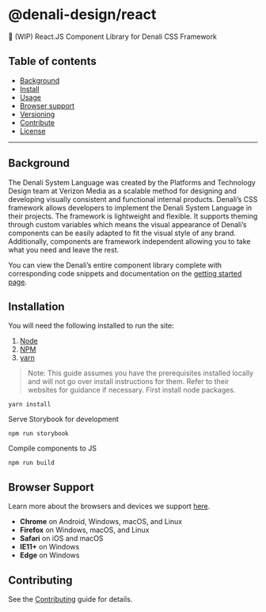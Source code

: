 # @denali-design/react

:construction: (WIP) React.JS Component Library for Denali CSS Framework

## Table of contents

-   [Background](#background)
-   [Install](#install)
-   [Usage](#usage)
-   [Browser support](#browser-support)
-   [Versioning](#versioning)
-   [Contribute](#contribute)
-   [License](#license)

---

## Background

The Denali System Language was created by the Platforms and Technology Design team at Verizon Media as a scalable method for designing and developing visually consistent and functional internal products. Denali’s CSS framework allows developers to implement the Denali System Language in their projects. The framework is lightweight and flexible. It supports theming through custom variables which means the visual appearance of Denali’s components can be easily adapted to fit the visual style of any brand. Additionally, components are framework independent allowing you to take what you need and leave the rest.

You can view the Denali’s entire component library complete with corresponding code snippets and documentation on the [getting started page](https://denali.design/docs/2/guides/get-started).

## Installation

You will need the following installed to run the site:

1. [Node](https://nodejs.org/en/)
2. [NPM](https://www.npmjs.com/)
3. [yarn](https://yarnpkg.com/)

> Note: This guide assumes you have the prerequisites installed locally and will not go over install instructions for them. Refer to their websites for guidance if necessary.
> First install node packages.

```
yarn install
```

Serve Storybook for development

```
npm run storybook
```

Compile components to JS

```
npm run build
```

## Browser Support

Learn more about the browsers and devices we support [here](https://denali.design/browsers).

-   **Chrome** on Android, Windows, macOS, and Linux
-   **Firefox** on Windows, macOS, and Linux
-   **Safari** on iOS and macOS
-   **IE11+** on Windows
-   **Edge** on Windows

## Contributing

See the [Contributing](CONTRIBUTING.md) guide for details.
